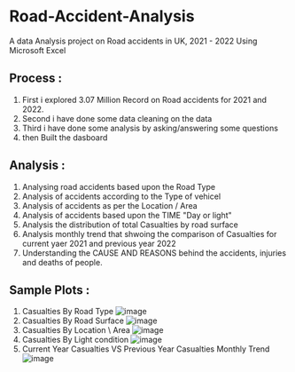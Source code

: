 # Road-Accident-Analysis
A data Analysis project on Road accidents in UK, 2021 - 2022  Using Microsoft Excel
## Process :
1. First i explored 3.07 Million Record on  Road accidents for 2021 and 2022.
2. Second i have done some data cleaning on the data
3. Third i have done some analysis by asking/answering some questions
4. then Built the dasboard
## Analysis :
1. Analysing road accidents based upon the Road Type
2. Analysis of accidents according to the Type of vehicel
3. Analysis of accidents as per the Location / Area
4. Analysis of accidents based upon the TIME "Day or light"
5. Analysis the distribution of total Casualties by road surface
6. Analysis monthly trend that shwoing the comparison of Casualties for current yaer 2021 and previous year 2022
7. Understanding the CAUSE AND REASONS behind the accidents, injuries and deaths of people.
## Sample Plots :
1. Casualties By Road Type
   ![image](https://github.com/Minaaa01/Road-Accident-Analysis/assets/109883250/5c606eac-af78-498b-a207-72b0fe7651fe)
2. Casualties By Road Surface
   ![image](https://github.com/Minaaa01/Road-Accident-Analysis/assets/109883250/5faf4688-5ee4-42e2-8d25-650f88dfe6e5)
3. Casualties By Location \ Area
   ![image](https://github.com/Minaaa01/Road-Accident-Analysis/assets/109883250/59ebc0f2-fc3b-46f0-96c7-af404385db87)
4. Casualties By Light condition
   ![image](https://github.com/Minaaa01/Road-Accident-Analysis/assets/109883250/30153539-a54a-42f5-a1f1-d716c609b133)
5. Current Year Casualties VS Previous Year Casualties Monthly Trend
   ![image](https://github.com/Minaaa01/Road-Accident-Analysis/assets/109883250/6cd58dbd-b1f1-4ba2-8fbe-528114f9ab74)







